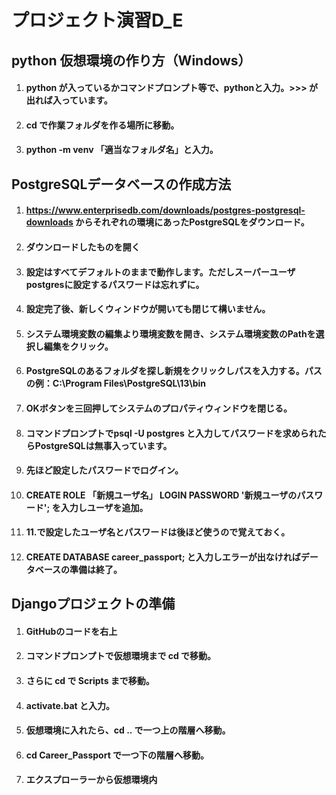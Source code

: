 # プロジェクト演習D_E
## python 仮想環境の作り方（Windows）
1. #### python が入っているかコマンドプロンプト等で、**python**と入力。**>>>** が出れば入っています。
2. #### **cd** で作業フォルダを作る場所に移動。
3. #### **python -m venv** 「適当なフォルダ名」と入力。
## PostgreSQLデータベースの作成方法
1. #### https://www.enterprisedb.com/downloads/postgres-postgresql-downloads からそれぞれの環境にあったPostgreSQLをダウンロード。
2. #### ダウンロードしたものを開く
4. #### 設定はすべてデフォルトのままで動作します。ただしスーパーユーザpostgresに設定するパスワードは忘れずに。
5. #### 設定完了後、新しくウィンドウが開いても閉じて構いません。
6. #### システム環境変数の編集より環境変数を開き、システム環境変数のPathを選択し編集をクリック。
7. #### PostgreSQLのあるフォルダを探し新規をクリックしパスを入力する。パスの例：C:\Program Files\PostgreSQL\13\bin
8. #### OKボタンを三回押してシステムのプロパティウィンドウを閉じる。
9. #### コマンドプロンプトで**psql -U postgres** と入力してパスワードを求められたらPostgreSQLは無事入っています。
10. #### 先ほど設定したパスワードでログイン。
11. #### **CREATE ROLE 「新規ユーザ名」 LOGIN PASSWORD '新規ユーザのパスワード';** を入力しユーザを追加。
12. #### 11.で設定したユーザ名とパスワードは後ほど使うので覚えておく。
13. #### **CREATE DATABASE career_passport;** と入力しエラーが出なければデータベースの準備は終了。
## Djangoプロジェクトの準備
1. #### GitHubのコードを右上
2. #### コマンドプロンプトで仮想環境まで **cd** で移動。
3. #### さらに **cd** で Scripts まで移動。
4. #### **activate.bat** と入力。
5. #### 仮想環境に入れたら、**cd ..** で一つ上の階層へ移動。
6. #### **cd Career_Passport** で一つ下の階層へ移動。
7. #### エクスプローラーから仮想環境内

